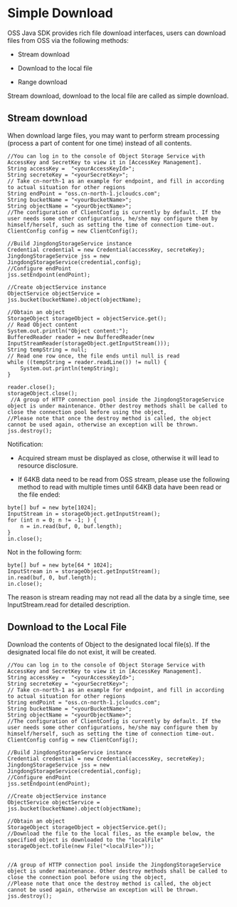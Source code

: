 # Simple Download

OSS Java SDK provides rich file download interfaces, users can download files from OSS via the following methods:

* Stream download

* Download to the local file

* Range download

Stream download, download to the local file are called as simple download.

## Stream download

When download large files, you may want to perform stream processing (process a part of content for one time) instead of all contents.
```
//You can log in to the console of Object Storage Service with AccessKey and SecretKey to view it in [AccessKey Management].  
String accessKey =  "<yourAccessKeyId>";  
String secreteKey = "<yourSecretKey>";       
// Take cn-north-1 as an example for endpoint, and fill in according to actual situation for other regions  
String endPoint = "oss.cn-north-1.jcloudcs.com";  
String bucketName = "<yourBucketName>";  
String objectName = "<yourObjectName>";  
//The configuration of ClientConfig is currently by default. If the user needs some other configurations, he/she may configure them by himself/herself, such as setting the time of connection time-out.  
ClientConfig config = new ClientConfig();  
 
//Build JingdongStorageService instance  
Credential credential = new Credential(accessKey, secreteKey);  
JingdongStorageService jss = new JingdongStorageService(credential,config); 
//Configure endPoint  
jss.setEndpoint(endPoint);    
  
//Create objectService instance  
ObjectService objectService = jss.bucket(bucketName).object(objectName);  
 
//Obtain an object  
StorageObject storageObject = objectService.get();  
// Read Object content  
System.out.println("Object content:");  
BufferedReader reader = new BufferedReader(new InputStreamReader(storageObject.getInputStream()));  
String tempString = null;  
// Read one row once, the file ends until null is read  
while ((tempString = reader.readLine()) != null) {  
    System.out.println(tempString);  
}  

reader.close();       
storageObject.close();  
 //A group of HTTP connection pool inside the JingdongStorageService object is under maintenance. Other destroy methods shall be called to close the connection pool before using the object,  
//Please note that once the destroy method is called, the object cannot be used again, otherwise an exception will be thrown.  
jss.destroy();
```
Notification:

* Acquired stream must be displayed as close, otherwise it will lead to resource disclosure.

* If 64KB data need to be read from OSS stream, please use the following method to read with multiple times until 64KB data have been read or the file ended:
```
byte[] buf = new byte[1024];  
InputStream in = storageObject.getInputStream();  
for (int n = 0; n != -1; ) {  
    n = in.read(buf, 0, buf.length);  
}  
in.close();
```
Not in the following form:
```
byte[] buf = new byte[64 * 1024];  
InputStream in = storageObject.getInputStream();  
in.read(buf, 0, buf.length);  
in.close();
```
The reason is stream reading may not read all the data by a single time, see InputStream.read for detailed description.

## Download to the Local File

Download the contents of Object to the designated local file(s). If the designated local file do not exist, it will be created.
```
//You can log in to the console of Object Storage Service with AccessKey and SecretKey to view it in [AccessKey Management].  
String accessKey =  "<yourAccessKeyId>";  
String secreteKey = "<yourSecretKey>";       
// Take cn-north-1 as an example for endpoint, and fill in according to actual situation for other regions  
String endPoint = "oss.cn-north-1.jcloudcs.com";  
String bucketName = "<yourBucketName>";  
String objectName = "<yourObjectName>";   
//The configuration of ClientConfig is currently by default. If the user needs some other configurations, he/she may configure them by himself/herself, such as setting the time of connection time-out.  
ClientConfig config = new ClientConfig();  
  
//Build JingdongStorageService instance  
Credential credential = new Credential(accessKey, secreteKey);  
JingdongStorageService jss = new JingdongStorageService(credential,config); 
//Configure endPoint  
jss.setEndpoint(endPoint);    
  
//Create objectService instance  
ObjectService objectService = jss.bucket(bucketName).object(objectName);  

//Obtain an object  
StorageObject storageObject = objectService.get();  
//Download the file to the local files, as the example below, the specified object is downloaded to the "localFile"  
storageObject.toFile(new File("<localFile>"));  

 
//A group of HTTP connection pool inside the JingdongStorageService object is under maintenance. Other destroy methods shall be called to close the connection pool before using the object,  
//Please note that once the destroy method is called, the object cannot be used again, otherwise an exception will be thrown.  
jss.destroy();
```
